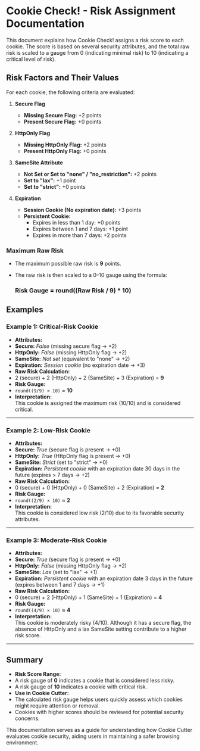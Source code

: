 # Cookie Check! - Risk Assignment Documentation

This document explains how Cookie Check! assigns a risk score to each cookie. The score is based on several security attributes, and the total raw risk is scaled to a gauge from 0 (indicating minimal risk) to 10 (indicating a critical level of risk).

## Risk Factors and Their Values

For each cookie, the following criteria are evaluated:

1. **Secure Flag**  
   - **Missing Secure Flag:** +2 points  
   - **Present Secure Flag:** +0 points

2. **HttpOnly Flag**  
   - **Missing HttpOnly Flag:** +2 points  
   - **Present HttpOnly Flag:** +0 points

3. **SameSite Attribute**  
   - **Not Set or Set to "none" / "no_restriction":** +2 points  
   - **Set to "lax":** +1 point  
   - **Set to "strict":** +0 points

4. **Expiration**  
   - **Session Cookie (No expiration date):** +3 points  
   - **Persistent Cookie:**  
     - Expires in less than 1 day: +0 points  
     - Expires between 1 and 7 days: +1 point  
     - Expires in more than 7 days: +2 points

### Maximum Raw Risk

- The maximum possible raw risk is **9** points.
- The raw risk is then scaled to a 0–10 gauge using the formula:

  ### Risk Gauge = round((Raw Risk / 9) * 10)


## Examples

### Example 1: Critical-Risk Cookie

- **Attributes:**
- **Secure:** *False* (missing secure flag → +2)
- **HttpOnly:** *False* (missing HttpOnly flag → +2)
- **SameSite:** *Not set* (equivalent to "none" → +2)
- **Expiration:** *Session cookie* (no expiration date → +3)
- **Raw Risk Calculation:**
- 2 (secure) + 2 (HttpOnly) + 2 (SameSite) + 3 (Expiration) = **9**
- **Risk Gauge:**
- `round((9/9) × 10)` = **10**
- **Interpretation:**  
This cookie is assigned the maximum risk (10/10) and is considered critical.

---

### Example 2: Low-Risk Cookie

- **Attributes:**
- **Secure:** *True* (secure flag is present → +0)
- **HttpOnly:** *True* (HttpOnly flag is present → +0)
- **SameSite:** *Strict* (set to "strict" → +0)
- **Expiration:** *Persistent cookie* with an expiration date 30 days in the future (expires > 7 days → +2)
- **Raw Risk Calculation:**
- 0 (secure) + 0 (HttpOnly) + 0 (SameSite) + 2 (Expiration) = **2**
- **Risk Gauge:**
- `round((2/9) × 10)` ≈ **2**
- **Interpretation:**  
This cookie is considered low risk (2/10) due to its favorable security attributes.

---

### Example 3: Moderate-Risk Cookie

- **Attributes:**
- **Secure:** *True* (secure flag is present → +0)
- **HttpOnly:** *False* (missing HttpOnly flag → +2)
- **SameSite:** *Lax* (set to "lax" → +1)
- **Expiration:** *Persistent cookie* with an expiration date 3 days in the future (expires between 1 and 7 days → +1)
- **Raw Risk Calculation:**
- 0 (secure) + 2 (HttpOnly) + 1 (SameSite) + 1 (Expiration) = **4**
- **Risk Gauge:**
- `round((4/9) × 10)` ≈ **4**
- **Interpretation:**  
This cookie is moderately risky (4/10). Although it has a secure flag, the absence of HttpOnly and a lax SameSite setting contribute to a higher risk score.

---

## Summary

- **Risk Score Range:**  
- A risk gauge of **0** indicates a cookie that is considered less risky.
- A risk gauge of **10** indicates a cookie with critical risk.
- **Use in Cookie Cutter:**  
- The calculated risk gauge helps users quickly assess which cookies might require attention or removal.
- Cookies with higher scores should be reviewed for potential security concerns.

This documentation serves as a guide for understanding how Cookie Cutter evaluates cookie security, aiding users in maintaining a safer browsing environment.
